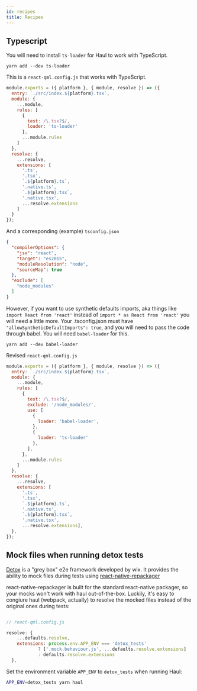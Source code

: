 ```yaml
---
id: recipes
title: Recipes
---
```


## Typescript
You will need to install `ts-loader` for Haul to work with TypeScript.

```yarn add --dev ts-loader```

This is a `react-qml.config.js` that works with TypeScript.
```javascript
module.exports = ({ platform }, { module, resolve }) => ({
  entry: `./src/index.${platform}.tsx`,
  module: {
    ...module,
    rules: [
      {
        test: /\.tsx?$/,
        loader: 'ts-loader'
      },
      ...module.rules
    ]
  },
  resolve: {
    ...resolve,
    extensions: [
      '.ts',
      '.tsx',
      `.${platform}.ts`,
      '.native.ts',
      `.${platform}.tsx`,
      '.native.tsx',
      ...resolve.extensions
    ]
  }
});
```

And a corresponding (example) `tsconfig.json`
```json
{
  "compilerOptions": {
    "jsx": "react",
    "target": "es2015",
    "moduleResolution": "node",
    "sourceMap": true
  },
  "exclude": [
    "node_modules"
  ]
}
```


However, if you want to use synthetic defaults imports,
aka things like `import React from 'react'` instead of `import * as React from 'react'`
you will need a little more.
Your .tsconfig.json must have `"allowSyntheticDefaultImports": true`,
and you will need to pass the code through babel.
You will need `babel-loader` for this.

```yarn add --dev babel-loader```

Revised `react-qml.config.js`

```javascript
module.exports = ({ platform }, { module, resolve }) => ({
  entry: `./src/index.${platform}.tsx`,
  module: {
    ...module,
    rules: [
      {
        test: /\.tsx?$/,
        exclude: '/node_modules/',
        use: [
          {
            loader: 'babel-loader',
          },
          {
            loader: 'ts-loader'
          },
        ],
      },
      ...module.rules
    ]
  },
  resolve: {
    ...resolve,
    extensions: [
      '.ts',
      '.tsx',
      `.${platform}.ts`,
      '.native.ts',
      `.${platform}.tsx`,
      '.native.tsx',
      ...resolve.extensions],
  },
});
```

## Mock files when running detox tests
[Detox](https://github.com/wix/detox) is a "grey box" e2e framework developed by wix.
It provides the ability to mock files during tests using [react-native-repackager](https://github.com/wix/react-native-repackager)

react-native-repackager is built for the standard react-native packager, so your mocks won't work with haul out-of-the-box. Luckily, it's easy to congiure haul (webpack, actually) to resolve the mocked files instead of the original ones during tests:


```javascript

// react-qml.config.js

resolve: {
    ...defaults.resolve,
    extensions: process.env.APP_ENV === 'detox_tests'
            ? ['.mock.behaviour.js', ...defaults.resolve.extensions]
            : defaults.resolve.extensions
  },


```

Set the environment variable `APP_ENV` to
`detox_tests` when running Haul:

```sh
APP_ENV=detox_tests yarn haul
```
